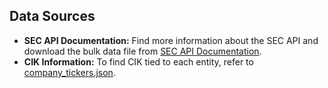 ## Data Sources

- **SEC API Documentation:** Find more information about the SEC API and download the bulk data file from [SEC API Documentation](https://www.sec.gov/edgar/sec-api-documentation).
- **CIK Information:** To find CIK tied to each entity, refer to [company_tickers.json](https://www.sec.gov/files/company_tickers.json).
